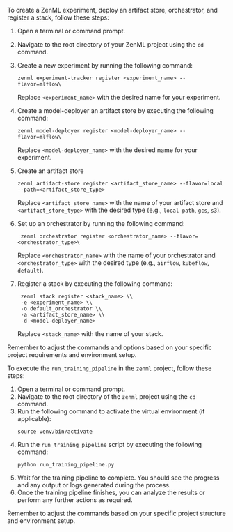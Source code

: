 To create a ZenML experiment, deploy an artifact store, orchestrator, and register a stack, follow these steps:

1. Open a terminal or command prompt.
2. Navigate to the root directory of your ZenML project using the `cd` command.
3. Create a new experiment by running the following command:

   ```
   zenml experiment-tracker register <experiment_name> --flavor=mlflow\
   ```

   Replace `<experiment_name>` with the desired name for your experiment.

4. Create a model-deployer an artifact store by executing the following command:

   ```
   zenml model-deployer register <model-deployer_name> --flavor=mlflow\
   ```

   Replace `<model-deployer_name>` with the desired name for your experiment.

5. Create an artifact store

   ```
   zenml artifact-store register <artifact_store_name> --flavor=local --path=<artifact_store_type>
   ```

   Replace `<artifact_store_name>` with the name of your artifact store and `<artifact_store_type>` with the desired type (e.g., `local path`, `gcs`, `s3`).

6. Set up an orchestrator by running the following command:

   ```
    zenml orchestrator register <orchestrator_name> --flavor=<orchestrator_type>\
   ```

   Replace `<orchestrator_name>` with the name of your orchestrator and `<orchestrator_type>` with the desired type (e.g., `airflow`, `kubeflow`, `default`).

7. Register a stack by executing the following command:
   ```
    zenml stack register <stack_name> \\
    -e <experiment_name> \\
    -o default_orchestrator \\
    -a <artifact_store_name> \\
    -d <model-deployer_name>
   ```
   Replace `<stack_name>` with the name of your stack.

Remember to adjust the commands and options based on your specific project requirements and environment setup.

To execute the `run_training_pipeline` in the `zenml` project, follow these steps:

1. Open a terminal or command prompt.
2. Navigate to the root directory of the `zenml` project using the `cd` command.
3. Run the following command to activate the virtual environment (if applicable):
   ```
   source venv/bin/activate
   ```
4. Run the `run_training_pipeline` script by executing the following command:
   ```
   python run_training_pipeline.py
   ```
5. Wait for the training pipeline to complete. You should see the progress and any output or logs generated during the process.
6. Once the training pipeline finishes, you can analyze the results or perform any further actions as required.

Remember to adjust the commands based on your specific project structure and environment setup.
